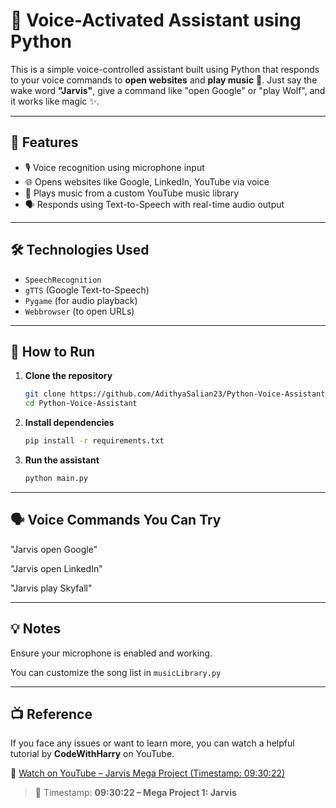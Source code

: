 # 🤖 Voice-Activated Assistant using Python

This is a simple voice-controlled assistant built using Python that responds to your voice commands to **open websites** and **play music** 🎵. Just say the wake word **"Jarvis"**, give a command like "open Google" or "play Wolf", and it works like magic ✨.

---

## 🚀 Features
- 🎙️ Voice recognition using microphone input  
- 🌐 Opens websites like Google, LinkedIn, YouTube via voice  
- 🎵 Plays music from a custom YouTube music library  
- 🗣️ Responds using Text-to-Speech with real-time audio output  

---

## 🛠️ Technologies Used
- `SpeechRecognition`  
- `gTTS` (Google Text-to-Speech)  
- `Pygame` (for audio playback)  
- `Webbrowser` (to open URLs)  

---

## 🔧 How to Run

1. **Clone the repository**
   ```bash
   git clone https://github.com/AdithyaSalian23/Python-Voice-Assistant.git
   cd Python-Voice-Assistant
   ```

2. **Install dependencies**
   ```bash
   pip install -r requirements.txt
   ```

3. **Run the assistant**
   ```bash
   python main.py
   ```
---

## 🗣️ Voice Commands You Can Try

"Jarvis open Google"

"Jarvis open LinkedIn"

"Jarvis play Skyfall"

---

## 💡 Notes

Ensure your microphone is enabled and working.

You can customize the song list in `musicLibrary.py`

---

## 📺 Reference

If you face any issues or want to learn more, you can watch a helpful tutorial by **CodeWithHarry** on YouTube.

🔗 [Watch on YouTube – Jarvis Mega Project (Timestamp: 09:30:22)](https://youtu.be/UrsmFxEIp5k?feature=shared)

> 🧠 Timestamp: **09:30:22 – Mega Project 1: Jarvis**

